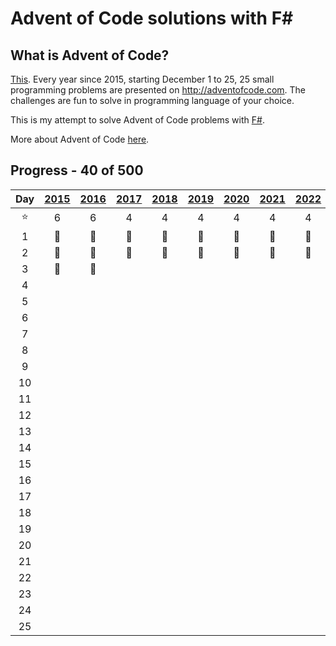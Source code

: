 ﻿# Advent of Code solutions with F#

## What is Advent of Code?

[This](https://adventofcode.com). Every year since 2015, starting December 1 to 25, 25 small programming problems are
presented on http://adventofcode.com. The challenges are fun to solve in programming language of your choice.

This is my attempt to solve Advent of Code problems with [F#](https://fsharp.org/).

More about Advent of Code [here](https://adventofcode.com/about).

## Progress - 40 of 500

|  Day   | [2015](Year2015)  | [2016](Year2016)  | [2017](Year2017)  | [2018](Year2018)  | [2019](Year2019)  | [2020](Year2020)  | [2021](Year2021)  | [2022](Year2022)  | [2023](Year2023)  | [2024](Year2024) |
|:------:|:-----------------:|:-----------------:|:-----------------:|:-----------------:|:-----------------:|:-----------------:|:-----------------:|:-----------------:|:-----------------:|:----------------:|
| :star: |         6         |         6         |         4         |         4         |         4         |         4         |         4         |         4         |         4         |        0         |
|   1    | :1st_place_medal: | :1st_place_medal: | :1st_place_medal: | :1st_place_medal: | :1st_place_medal: | :1st_place_medal: | :1st_place_medal: | :1st_place_medal: | :1st_place_medal: |                  |
|   2    | :1st_place_medal: | :1st_place_medal: | :1st_place_medal: | :1st_place_medal: | :1st_place_medal: | :1st_place_medal: | :1st_place_medal: | :1st_place_medal: | :1st_place_medal: |                  |
|   3    | :1st_place_medal: | :1st_place_medal: |                   |                   |                   |                   |                   |                   |                   |                  |
|   4    |                   |                   |                   |                   |                   |                   |                   |                   |                   |                  |
|   5    |                   |                   |                   |                   |                   |                   |                   |                   |                   |                  |
|   6    |                   |                   |                   |                   |                   |                   |                   |                   |                   |                  |
|   7    |                   |                   |                   |                   |                   |                   |                   |                   |                   |                  |
|   8    |                   |                   |                   |                   |                   |                   |                   |                   |                   |                  |
|   9    |                   |                   |                   |                   |                   |                   |                   |                   |                   |                  |
|   10   |                   |                   |                   |                   |                   |                   |                   |                   |                   |                  |
|   11   |                   |                   |                   |                   |                   |                   |                   |                   |                   |                  |
|   12   |                   |                   |                   |                   |                   |                   |                   |                   |                   |                  |
|   13   |                   |                   |                   |                   |                   |                   |                   |                   |                   |                  |
|   14   |                   |                   |                   |                   |                   |                   |                   |                   |                   |                  |
|   15   |                   |                   |                   |                   |                   |                   |                   |                   |                   |                  |
|   16   |                   |                   |                   |                   |                   |                   |                   |                   |                   |                  |
|   17   |                   |                   |                   |                   |                   |                   |                   |                   |                   |                  |
|   18   |                   |                   |                   |                   |                   |                   |                   |                   |                   |                  |
|   19   |                   |                   |                   |                   |                   |                   |                   |                   |                   |                  |
|   20   |                   |                   |                   |                   |                   |                   |                   |                   |                   |                  |
|   21   |                   |                   |                   |                   |                   |                   |                   |                   |                   |                  |
|   22   |                   |                   |                   |                   |                   |                   |                   |                   |                   |                  |
|   23   |                   |                   |                   |                   |                   |                   |                   |                   |                   |                  |
|   24   |                   |                   |                   |                   |                   |                   |                   |                   |                   |                  |
|   25   |                   |                   |                   |                   |                   |                   |                   |                   |                   |                  |                |